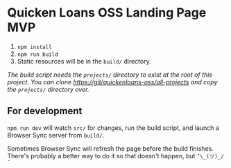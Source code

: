 # Quicken Loans OSS Landing Page MVP

  1. `npm install`
  2. `npm run build`
  3. Static resources will be in the `build/` directory.

_The build script needs the `projects/` directory to exist at the root of this project. You can clone [https://git/quickenloans-oss/all-projects](all-projects) and copy the `projects/` directory over._

## For development
`npm run dev` will watch `src/` for changes, run the build script, and launch a Browser Sync server from `build/`.

Sometimes Browser Sync will refresh the page before the build finishes. There's probably a better way to do it so that doesn't happen, but `¯\_(ツ)_/¯`
